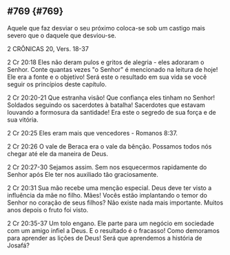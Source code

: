 ## #769 {#769}

Aquele que faz desviar o seu próximo coloca-se sob um castigo mais severo que o daquele que desviou-se.

2 CRÔNICAS 20, Vers. 18-37

2 Cr 20:18 Eles não deram pulos e gritos de alegria - eles adoraram o Senhor. Conte quantas vezes &quot;o Senhor&quot; é mencionado na leitura de hoje! Ele era a fonte e o objetivo! Será este o resultado em sua vida se você seguir os princípios deste capítulo.

2 Cr 20:20-21 Que estranha visão! Que confiança eles tinham no Senhor! Soldados seguindo os sacerdotes à batalha! Sacerdotes que estavam louvando a formosura da santidade! Era este o segredo de sua força e de sua vitória.

2 Cr 20:25 Eles eram mais que vencedores - Romanos 8:37.

2 Cr 20:26 O vale de Beraca era o vale da bênção. Possamos todos nós chegar até ele da maneira de Deus.

2 Cr 20:27-30 Sejamos assim. Sem nos esquecermos rapidamente do Senhor após Ele ter nos auxiliado tão graciosamente.

2 Cr 20:31 Sua mão recebe uma menção especial. Deus deve ter visto a influência da mãe no filho. Mães! Vocês estão implantando o temor do Senhor no coração de seus filhos? Não existe nada mais importante. Muitos anos depois o fruto foi visto.

2 Cr 20:35-37 Um tolo engano. Ele parte para um negócio em sociedade com um amigo infiel a Deus. E o resultado é o fracasso! Como demoramos para aprender as lições de Deus! Será que aprendemos a história de Josafá?